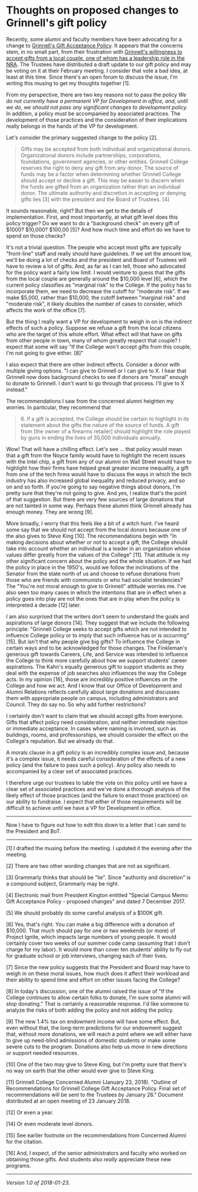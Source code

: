 Thoughts on proposed changes to Grinnell's gift policy
======================================================

Recently, some alumni and faculty members have
been advocating for a change to [Grinnell's Gift Acceptance
Policy](https://www.grinnell.edu/sites/default/files/documents/Grinnell%20Gift%20Acceptance%20Policy%20FINAL%20accessible.pdf).
It appears that the concerns stem, in no small part, from
their frustration with [Grinnell's willingness to accept gifts
from a local couple, one of whom has a leadership role in the
NRA](complexity-and-simplicity).  The Trustees have distributed a draft
update to our gift policy and may be voting on it at their February
meeting.  I consider that vote a bad idea, at least at this time.
Since there's an open forum to discuss the issue, I'm writing this musing
to get my thoughts together [1].

From my perspective, there are two key reasons not to pass the policy *We
do not currently have a permanent VP for Development in office, and, until
we do, we should not pass any significant changes to development policy.*
In addition, a policy must be accompanied by associated practices.
The development of those practices and the consideration of their
implications really belongs in the hands of the VP for development.

Let's consider the primary suggested change to the policy [2].

> Gifts may be accepted from both individual and organizational
donors. Organizational donors include partnerships, corporations,
foundations, government agencies, or other entities. Grinnell College
reserves the right to deny any gift from any donor. The source of
funds may be a factor when determining whether Grinnell College should
accept or decline a gift. This may be easier to discern when the funds
are gifted from an organization rather than an individual donor. The
ultimate authority and discretion in accepting or denying gifts lies [3]
with the president and the Board of Trustees. [4]

It sounds reasonable, right?  But then we get to the details of
implementation.  First, and most importantly, at what gift level does
this policy trigger?  Do we want to do a "background check" on every
gift of $1000? $10,000? $100,00 [5]?  And how much time and effort do
we have to spend on those checks?

It's not a trivial question.  The people who accept most gifts are
typically "front-line" staff and really should have guidelines.  If we
set the amount low, we'll be doing a lot of checks and the president
and Board of Trustees will have to review a lot of gifts.  And, as far
as I can tell, those who advocated for the policy want a fairly low
limit.  I would venture to guess that the gifts from the local couple
are generally around the $10,000 level [6], which the current policy
classifies as "marginal risk" to the College.  If the policy has to
incorporate them, we need to decrease the cutoff for "moderate risk".
If we make $5,000, rather than $10,000, the cutoff between "marginal risk"
and "moderate risk", it likely doubles the number of cases to consider,
which affects the work of the office [7].  

But the thing I really want a VP for development to weigh in on is the
indirect effects of such a policy.  Suppose we refuse a gift from the
local citizens who are the target of this whole effort.  What effect
will that have on gifts from other people in town, many of whom greatly
respect that couple?  I expect that some will say "If the College won't
accept gifts from this couple, I'm not going to give either. [8]"

I also expect that there are other indirect effects. Consider a donor
with multiple giving options.  "I can give to Grinnell or I can give
to X.  I hear that Grinnell now does background checks to see if donors
are "moral" enough to donate to Grinnell.  I don't want to go through
that process.  I'll give to X instead."

The recommendations I saw from the concerned alumni heighten my worries.
In particular, they recommend that

> 6\. If a gift is accepted, the College should be certain to highlight
in its statement about the gifts the nature of the source of funds. A
gift from [the owner of a firearms retailer] should highlight the role
played by guns in ending the lives of 35,000 individuals annually.

Wow!  That will have a chilling effect.  Let's see ... that policy
would mean that a gift from the Noyce family would have to highlight
the recent issues with the Intel chip, a gift from any of our alumni on
Wall Street would have to highlight how their firms have helped great
greater income inequality, a gift from one of the tech firms would have
to discuss the ways in which the tech industry has also increased global
inequality and reduced privacy, and so on and so forth.  If you're going
to say negative things about donors, I'm pretty sure that they're not
going to give.  And yes, I realize that's the point of that suggestion.
But there are very few sources of large donations that are not tainted in
some way.  Perhaps these alumni think Grinnell already has enough money.
They are wrong [9].

More broadly, I worry that this feels like a bit of a witch hunt.
I've heard some say that we should not accept from the local donors
because one of the also gives to Steve King [10].  The recommendations
begin with "In making decisions about whether or not to accept a gift, the
College should take into account whether an individual is a leader in an
organization whose values differ greatly from the values of the College"
[11].  That attitude is my other significant concern about the policy and
the whole situation.  If we had the policy in place in the 1950's, would
we follow the inclinations of the Senator from the state north of us and
choose to refuse donations from those who are friends with communists or
who had socialist tendencies?  The "You're not moral enough to give to
Grinnell" attitude worries me.  I've also seen too many cases in which
the intentions that are in effect when a policy goes into play are not the
ones that are in play when the policy is interpreted a decade [12] later.

I am also surprised that the writers don't seem to understand the goals
and aspirations of large donors [14].  They suggest that we include the
following principle: "Grinnell College seeks to accept gifts which are not
intended to influence College policy or to imply that such influence
has or is occurring" [15].  But isn't that why people give big gifts?
To influence the College in certain ways and to be acknowledged for
those changes.  The Finkleman's generous gift towards Careers, Life, and
Service was intended to influence the College to think more carefully
about how we support students' career aspirations.  The Kahn's equally
generous gift to support students as they deal with the expense of job
searches also influences the way the College acts.  In my opinion [16],
those are incredibly positive influences on the College and how we act.
And I know that our Office of Development and Alumni Relations reflects
carefully about large donations and discusses them with appropriate
people on campus, including administrators and Council.  They do say no.
So why add further restrictions?

I certainly don't want to claim that we should accept gifts from everyone.
Gifts that affect policy need consideration, and neither immediate rejection
or immediate acceptance.  In cases where naming is involved, such as
buildings, rooms, and professorships, we should consider the effect on
the College's reputation.  But we already do that.

A morals clause in a gift policy is an incredibly complex issue and,
because it's a complex issue, it needs careful consideration of the
effects of a new policy (and the failure to pass such a policy).  Any
policy also needs to accompanied by a clear set of associated practices.

I therefore urge our trustees to table the vote on this policy until
we have a clear set of associated practices and we've done a thorough
analysis of the likely effect of those practices (and the failure to enact
those practices) on our ability to fundraise. I expect that either of
those requirements will be difficult to achieve until we have a VP for
Development in office.

---

Now I have to figure out how to edit this down to a letter that I can
send to the President and BoT.

---

[1] I drafted the musing before the meeting.  I updated it the evening
after the meeting.

[2] There are two other wording changes that are not as significant.

[3] Grammarly thinks that should be "lie".  Since "authority and
discretion" is a compound subject, Grammarly may be right.

[4] Electronic mail from President Kington entitled "Special Campus
Memo: Gift Acceptance Policy - proposed changes" and dated 7 December
2017.

[5] We should probably do some careful analysis of a $100K gift.

[6] Yes, that's right. You can make a big difference with a donation of
$10,000.  That much should pay for one or two weekends (or more) of Project 
Ignite, which impacts large numbers of young people.  It would certainly
cover two weeks of our summer code camp (assuming that I don't charge for
my labor).  It would more than cover ten students' ability to fly out
for graduate school or job interviews, changing each of their lives.

[7] Since the new policy suggests that the President and Board may have
to weigh in on these moral issues, how much does it affect their workload
and their ability to spend time and effort on other issues facing the
College?

[8] In today's discussion, one of the alumni raised the issue of
"If the College continues to allow certain folks to donate, I'm
sure some alumni will stop donating."  That is certainly a reasonable
response.  I'd like someone to analyze the risks of both adding the
policy and not adding the policy.

[9] The new 1.4% tax on endowment income will have some effect.  But,
even without that, the long-term predictions for our endowment suggest
that, without more donations, we will reach a point where we will either
have to give up need-blind admissions of domestic students or make some
severe cuts to the program.  Donations also help us move in new directions
or support needed resources.

[10] One of the two may give to Steve King, but I'm pretty sure that 
there's no way on earth that the other would ever give to Steve King.

[11] Grinnell College Concerned Alumni (January 23, 2018).  "Outline of
Recommendations for Grinnell College Gift Acceptance Policy.  Final set
of recommendations will be sent to the Trustees by January 26."  Document
distributed at an open meeting of 23 January 2018.

[12] Or even a year.

[14] Or even moderate level donors.

[15] See earlier footnote on the recommendations from Concerned Alumni
for the citation.

[16] And, I expect, of the senior administrators and faculty who worked
on obtaining those gifts.  And students also *really* appreciate these
new programs.

---

*Version 1.0 of 2018-01-23.*
